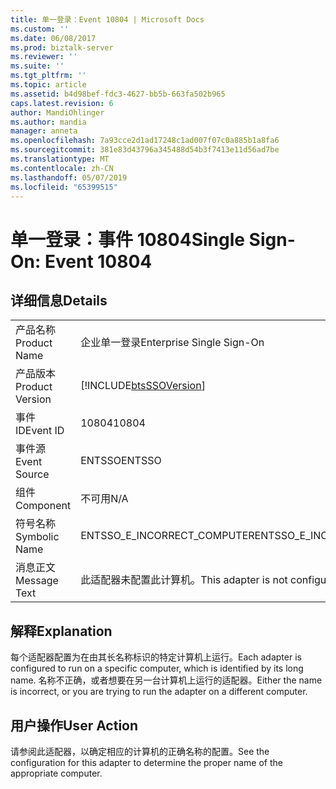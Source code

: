 ```yaml
---
title: 单一登录：Event 10804 | Microsoft Docs
ms.custom: ''
ms.date: 06/08/2017
ms.prod: biztalk-server
ms.reviewer: ''
ms.suite: ''
ms.tgt_pltfrm: ''
ms.topic: article
ms.assetid: b4d98bef-fdc3-4627-bb5b-663fa502b965
caps.latest.revision: 6
author: MandiOhlinger
ms.author: mandia
manager: anneta
ms.openlocfilehash: 7a93cce2d1ad17248c1ad007f07c0a885b1a8fa6
ms.sourcegitcommit: 381e83d43796a345488d54b3f7413e11d56ad7be
ms.translationtype: MT
ms.contentlocale: zh-CN
ms.lasthandoff: 05/07/2019
ms.locfileid: "65399515"
---
```

# <a name="single-sign-on-event-10804"></a><span data-ttu-id="cdfb6-102">单一登录：事件 10804</span><span class="sxs-lookup"><span data-stu-id="cdfb6-102">Single Sign-On: Event 10804</span></span>
## <a name="details"></a><span data-ttu-id="cdfb6-103">详细信息</span><span class="sxs-lookup"><span data-stu-id="cdfb6-103">Details</span></span>  
  
|                 |                                                            |
|-----------------|------------------------------------------------------------|
|  <span data-ttu-id="cdfb6-104">产品名称</span><span class="sxs-lookup"><span data-stu-id="cdfb6-104">Product Name</span></span>   |                 <span data-ttu-id="cdfb6-105">企业单一登录</span><span class="sxs-lookup"><span data-stu-id="cdfb6-105">Enterprise Single Sign-On</span></span>                  |
| <span data-ttu-id="cdfb6-106">产品版本</span><span class="sxs-lookup"><span data-stu-id="cdfb6-106">Product Version</span></span> | [!INCLUDE[btsSSOVersion](../includes/btsssoversion-md.md)] |
|    <span data-ttu-id="cdfb6-107">事件 ID</span><span class="sxs-lookup"><span data-stu-id="cdfb6-107">Event ID</span></span>     |                           <span data-ttu-id="cdfb6-108">10804</span><span class="sxs-lookup"><span data-stu-id="cdfb6-108">10804</span></span>                            |
|  <span data-ttu-id="cdfb6-109">事件源</span><span class="sxs-lookup"><span data-stu-id="cdfb6-109">Event Source</span></span>   |                           <span data-ttu-id="cdfb6-110">ENTSSO</span><span class="sxs-lookup"><span data-stu-id="cdfb6-110">ENTSSO</span></span>                           |
|    <span data-ttu-id="cdfb6-111">组件</span><span class="sxs-lookup"><span data-stu-id="cdfb6-111">Component</span></span>    |                            <span data-ttu-id="cdfb6-112">不可用</span><span class="sxs-lookup"><span data-stu-id="cdfb6-112">N/A</span></span>                             |
|  <span data-ttu-id="cdfb6-113">符号名称</span><span class="sxs-lookup"><span data-stu-id="cdfb6-113">Symbolic Name</span></span>  |                <span data-ttu-id="cdfb6-114">ENTSSO_E_INCORRECT_COMPUTER</span><span class="sxs-lookup"><span data-stu-id="cdfb6-114">ENTSSO_E_INCORRECT_COMPUTER</span></span>                 |
|  <span data-ttu-id="cdfb6-115">消息正文</span><span class="sxs-lookup"><span data-stu-id="cdfb6-115">Message Text</span></span>   |     <span data-ttu-id="cdfb6-116">此适配器未配置此计算机。</span><span class="sxs-lookup"><span data-stu-id="cdfb6-116">This adapter is not configured for this computer.</span></span>      |
  
## <a name="explanation"></a><span data-ttu-id="cdfb6-117">解释</span><span class="sxs-lookup"><span data-stu-id="cdfb6-117">Explanation</span></span>  
 <span data-ttu-id="cdfb6-118">每个适配器配置为在由其长名称标识的特定计算机上运行。</span><span class="sxs-lookup"><span data-stu-id="cdfb6-118">Each adapter is configured to run on a specific computer, which is identified by its long name.</span></span> <span data-ttu-id="cdfb6-119">名称不正确，或者想要在另一台计算机上运行的适配器。</span><span class="sxs-lookup"><span data-stu-id="cdfb6-119">Either the name is incorrect, or you are trying to run the adapter on a different computer.</span></span>  
  
## <a name="user-action"></a><span data-ttu-id="cdfb6-120">用户操作</span><span class="sxs-lookup"><span data-stu-id="cdfb6-120">User Action</span></span>  
 <span data-ttu-id="cdfb6-121">请参阅此适配器，以确定相应的计算机的正确名称的配置。</span><span class="sxs-lookup"><span data-stu-id="cdfb6-121">See the configuration for this adapter to determine the proper name of the appropriate computer.</span></span>